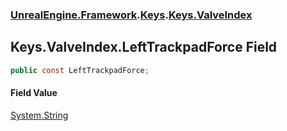 ### [UnrealEngine.Framework](./UnrealEngine-Framework.md 'UnrealEngine.Framework').[Keys](./Keys.md 'UnrealEngine.Framework.Keys').[Keys.ValveIndex](./Keys-ValveIndex.md 'UnrealEngine.Framework.Keys.ValveIndex')
## Keys.ValveIndex.LeftTrackpadForce Field
  
```csharp
public const LeftTrackpadForce;
```
#### Field Value
[System.String](https://docs.microsoft.com/en-us/dotnet/api/System.String 'System.String')  
